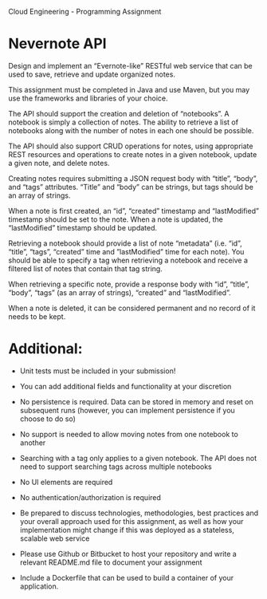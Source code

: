 Cloud Engineering - Programming Assignment
# Nevernote API
Design and implement an “Evernote-like” RESTful web service that can be used to save, retrieve and update organized notes.

This assignment must be completed in Java and use Maven, but you may use the frameworks and libraries of your choice.

The API should support the creation and deletion of “notebooks”.
A notebook is simply a collection of notes.
The ability to retrieve a list of notebooks along with the number of notes in each one should be possible.

The API should also support CRUD operations for notes, using appropriate REST resources
and operations to create notes in a given notebook, update a given note, and delete notes.

Creating notes requires submitting a JSON request body with “title”, “body”, and “tags”
attributes. “Title” and “body” can be strings, but tags should be an array of strings.

When a note is first created, an “id”, “created” timestamp and “lastModified” timestamp should
be set to the note. When a note is updated, the “lastModified” timestamp should be updated.

Retrieving a notebook should provide a list of note “metadata” (i.e. “id”, “title”, “tags”, “created”
time and ”lastModified” time for each note). You should be able to specify a tag when retrieving
a notebook and receive a filtered list of notes that contain that tag string.

When retrieving a specific note, provide a response body with “id”, “title”, “body”, “tags” (as an
array of strings), “created” and “lastModified”.

When a note is deleted, it can be considered permanent and no record of it needs to be kept.


# Additional:
* Unit tests must be included in your submission!
* You can add additional fields and functionality at your discretion
* No persistence is required. Data can be stored in memory and reset on subsequent runs
(however, you can implement persistence if you choose to do so)
* No support is needed to allow moving notes from one notebook to another
* Searching with a tag only applies to a given notebook. The API does not need to support
searching tags across multiple notebooks
* No UI elements are required
* No authentication/authorization is required

* Be prepared to discuss technologies, methodologies, best practices and your overall
approach used for this assignment, as well as how your implementation might change if
this was deployed as a stateless, scalable web service
* Please use Github or Bitbucket to host your repository and write a relevant README.md
file to document your assignment
* Include a Dockerfile that can be used to build a container of your application.

